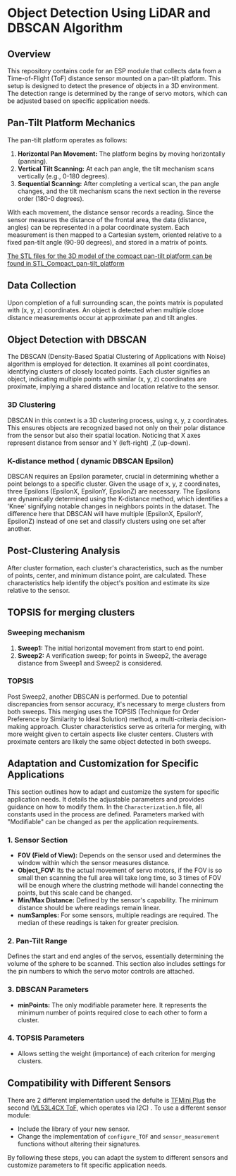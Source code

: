 # Object Detection Using LiDAR and DBSCAN Algorithm

## Overview
This repository contains code for an ESP module that collects data from a Time-of-Flight (ToF) distance sensor mounted on a pan-tilt platform. This setup is designed to detect the presence of objects in a 3D environment. The detection range is determined by the range of servo motors, which can be adjusted based on specific application needs.

## Pan-Tilt Platform Mechanics
The pan-tilt platform operates as follows:

1. **Horizontal Pan Movement:** The platform begins by moving horizontally (panning).
2. **Vertical Tilt Scanning:** At each pan angle, the tilt mechanism scans vertically (e.g., 0-180 degrees).
3. **Sequential Scanning:** After completing a vertical scan, the pan angle changes, and the tilt mechanism scans the next section in the reverse order (180-0 degrees).

With each movement, the distance sensor records a reading. Since the sensor measures the distance of the frontal area, the data (distance, angles) can be represented in a polar coordinate system. Each measurement is then mapped to a Cartesian system, oriented relative to a fixed pan-tilt angle (90-90 degrees), and stored in a matrix of points.

[The STL files for the 3D model of the compact pan-tilt platform can be found in STL_Compact_pan-tilt_platform](https://github.com/SulaimanMohammad/Object_detection_Lidar/tree/main/STL_Compact_pan-tilt_platform)

## Data Collection
Upon completion of a full surrounding scan, the points matrix is populated with (x, y, z) coordinates. An object is detected when multiple close distance measurements occur at approximate pan and tilt angles.

## Object Detection with DBSCAN
The DBSCAN (Density-Based Spatial Clustering of Applications with Noise) algorithm is employed for detection. It examines all point coordinates, identifying clusters of closely located points. Each cluster signifies an object, indicating multiple points with similar (x, y, z) coordinates are proximate, implying a shared distance and location relative to the sensor.

### 3D Clustering
DBSCAN in this context is a 3D clustering process, using x, y, z coordinates. This ensures objects are recognized based not only on their polar distance from the sensor but also their spatial location.
Noticing that X axes represent distance from sensor and Y (left-right) ,Z (up-down).

###  K-distance method ( dynamic DBSCAN Epsilon)
DBSCAN requires an Epsilon parameter, crucial in determining whether a point belongs to a specific cluster. Given the usage of x, y, z coordinates, three Epsilons (EpsilonX, EpsilonY, EpsilonZ) are necessary. The Epsilons are dynamically determined using the K-distance method, which identifies a 'Knee' signifying notable changes in neighbors points in the dataset.
The difference here that DBSCAN will have multiple (EpsilonX, EpsilonY, EpsilonZ) instead of one set and classify clusters using one set after another.

## Post-Clustering Analysis
After cluster formation, each cluster's characteristics, such as the number of points, center, and minimum distance point, are calculated. These characteristics help identify the object's position and estimate its size relative to the sensor.

## TOPSIS for merging clusters
### Sweeping mechanism
1. **Sweep1:** The initial horizontal movement from start to end point.
2. **Sweep2:** A verification sweep; for points in Sweep2, the average distance from Sweep1 and Sweep2 is considered.

### TOPSIS
Post Sweep2, another DBSCAN is performed. Due to potential discrepancies from sensor accuracy, it's necessary to merge clusters from both sweeps. This merging uses the TOPSIS (Technique for Order Preference by Similarity to Ideal Solution) method, a multi-criteria decision-making approach. Cluster characteristics serve as criteria for merging, with more weight given to certain aspects like cluster centers. Clusters with proximate centers are likely the same object detected in both sweeps.

## Adaptation and Customization for Specific Applications

This section outlines how to adapt and customize the system for specific application needs. It details the adjustable parameters and provides guidance on how to modify them.
In the `Characterization.h` file, all constants used in the process are defined. Parameters marked with "Modifiable" can be changed as per the application requirements.

### 1. Sensor Section
   - **FOV (Field of View):** Depends on the sensor used and determines the window within which the sensor measures distance.
   - **Object_FOV:** Its the actual movement of servo motors, if the FOV is so small then scanning the full area will take long time, so 3 times of FOV will be enough where the clustring methode will handel connecting the points, but this scale cand be changed.
   - **Min/Max Distance:** Defined by the sensor's capability. The minimum distance should be where readings remain linear.
   - **numSamples:** For some sensors, multiple readings are required. The median of these readings is taken for greater precision.

### 2. Pan-Tilt Range
Defines the start and end angles of the servos, essentially determining the volume of the sphere to be scanned. This section also includes settings for the pin numbers to which the servo motor controls are attached.

### 3. DBSCAN Parameters
   - **minPoints:** The only modifiable parameter here. It represents the minimum number of points required close to each other to form a cluster.

### 4. TOPSIS Parameters
   - Allows setting the weight (importance) of each criterion for merging clusters.

## Compatibility with Different Sensors
There are 2 different implementation used the defulte is [TFMini Plus](https://www.sparkfun.com/products/15179) the second ([VL53L4CX ToF](https://www.adafruit.com/product/5425), which operates via I2C) . To use a different sensor module:

   - Include the library of your new sensor.
   - Change the implementation of `configure_TOF` and `sensor_measurement` functions without altering their signatures.

By following these steps, you can adapt the system to different sensors and customize parameters to fit specific application needs.
